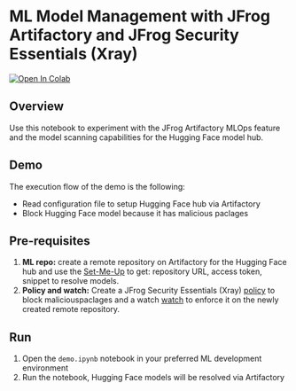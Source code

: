 # ML Model Management with JFrog Artifactory and JFrog Security Essentials (Xray)

<a target="_blank" href="https://colab.research.google.com/github/urasoko/ml-repo-demo/blob/main/demo.ipynb">
  <img src="https://colab.research.google.com/assets/colab-badge.svg" alt="Open In Colab"/>
</a>

## Overview

Use this notebook to experiment with the JFrog Artifactory MLOps feature and the model scanning capabilities for the Hugging Face model hub. 

## Demo

The execution flow of the demo is the following:

* Read configuration file to setup Hugging Face hub via Artifactory
* Block Hugging Face model because it has malicious paclages

## Pre-requisites

1. **ML repo:** create a remote repository on Artifactory for the Hugging Face hub and use the [Set-Me-Up](https://jfrog.com/help/r/jfrog-artifactory-documentation/hugging-face-repositories) to get: repository URL, access token, snippet to resolve models. 
2. **Policy and watch:** Create a JFrog Security Essentials (Xray) [policy](https://jfrog.com/help/r/jfrog-security-documentation/creating-xray-policies-and-rules) to block maliciouspaclages and a watch [watch](https://jfrog.com/help/r/jfrog-security-documentation/configuring-xray-watches) to enforce it on the newly created remote repository.

## Run

1. Open the ```demo.ipynb``` notebook in your preferred ML development environment
2. Run the notebook, Hugging Face models will be resolved via Artifactory
